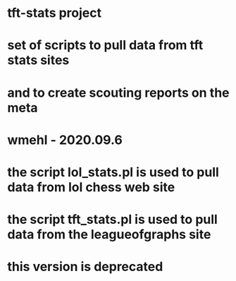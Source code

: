 # tft-stats project
# set of scripts to pull data from tft stats sites 
# and to create scouting reports on the meta
# wmehl - 2020.09.6
#
# the script lol_stats.pl is used to pull data from lol chess web site
#
# the script tft_stats.pl is used to pull data from the leagueofgraphs site
# this version is deprecated
